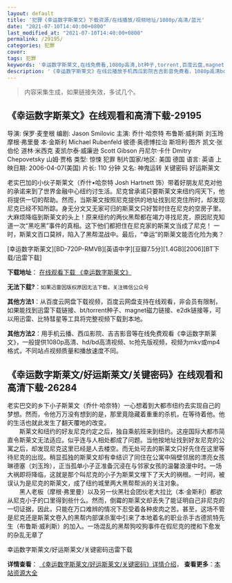```yaml
---
layout: default
title: '犯罪《幸运数字斯莱文》下载资源/在线播放/视频地址/1080p/高清/蓝光'
date: "2021-07-10T14:40:00+0800"
last_modified_at: "2021-07-10T14:40:00+0800"
permalink: /29195/
categories: 犯罪
cover:
tags: 犯罪
keywords: '幸运数字斯莱文,在线免费看,1080p高清,bt种子,torrent,百度云盘,magnet,磁力链,迅雷下载资源'
description: '《幸运数字斯莱文》在线云播放手机西瓜影院吉吉影音免费看，1080p高清bd/hd未删减完整版和tc抢先枪版，mkv/mp4格式，附带bt/torrent种子、magnet/磁力链、百度云盘、网盘资源迅雷下载链接'
---
```


>内容采集生成，如果链接失效，多试几个。


## 《幸运数字斯莱文》在线观看和高清下载-29195

导演: 保罗·麦奎根 编剧: Jason Smilovic 主演: 乔什·哈奈特 布鲁斯·威利斯 刘玉玲 摩根·弗里曼 本·金斯利 Michael Rubenfeld 彼德·奥德博拉治 斯坦利·图齐 凯文·张伯伦 道林·米西克 麦凯尔泰·威廉逊 Scott Gibson 丹尼尔·卡什 Dmitry Chepovetsky 山姆·贾格 类型: 惊悚 犯罪 制片国家/地区: 美国 德国 语言: 英语 上映日期: 2006-04-07(美国) 片长: 110 分钟 又名: 神鬼运转 关键密码 好运斯莱文

老实巴加的小伙子斯莱文（乔什•哈奈特 Josh Hartnett 饰）带着好朋友尼克对他的承诺来到了世界金融中心纽约讨生活。尼克曾承诺只要斯莱文来纽约闯天下，他将提供一切的帮助。然而，当斯莱文按照尼克提供的地址找到尼克住所时，却发现尼克已经不知所踪。身无分文又无家可归的斯莱文只好暂时住在尼克的空房子里。大麻烦降临到斯莱文的头上！原来纽约的两伙黑帮都在竭力寻找尼克，原因尼克知道一次“黑吃黑”事件的真相。这下他们都把住在尼克家的斯莱文当成了尼克！ 一时，斯莱文百口莫辨，陷入了黑帮混战中。最后，“幸运”的斯莱文能否化险为夷？


[幸运数字斯莱文][BD-720P-RMVB][英语中字][豆瓣7.5分][1.4GB][2006][BT下载/迅雷下载]

**下载地址**： [在线观看下载 《幸运数字斯莱文》](https://www.btdx8.com/torrent/lucky_number_slevin_2006.html) 


**无法下载?**：`如果迅雷因版权原因无法下载，关注微信公众号 `

**其他方法1**：从百度云网盘下载视频，百度云网盘支持在线观看，非会员有限制，如果能找到迅雷下载链接、bt/torrent种子、magnet磁力链接、e2dk链接等，可以用迅雷、比特彗星等工具将完整视频下载到本地。

**其他方法2**：用手机云播、西瓜影院、吉吉影音等在线免费观看《幸运数字斯莱文》，一般提供1080p高清、hd/bd高清视频、tc抢先版视频，视频为mkv或mp4格式，不同站点视频质量和播放速度不同。


## 《幸运数字斯莱文/好运斯莱文/关键密码》在线观看和高清下载-26284

老实巴交的乡下小子斯莱文（乔什·哈奈特）一心想着到大都市纽约去实现自己的梦想。然而，令他万万没有想到的是，那里竟隐藏着重重的杀机，在等待着他。他的生活也就此发生了翻天覆地的改变。<br />　　斯莱文和纽约的好友尼克约定之后，独自乘航班来到纽约。这座国际大都市简直令斯莱文无法适应。似乎连与人相处都成了问题。当他按地址找到好友尼克的公寓之后，却发现尼克这里已经是人去楼空。而无处可去的斯莱文只好先住在这里等待尼克的出现。稍显孤独的斯莱文却有幸结识了同住在公寓中隔壁邻居的漂亮女孩琳德塞（刘玉玲），正当孤单小子正准备沉浸在与邻家女孩的温馨浪漫中时。一场大祸即将降临，这就是那个叫尼克的小子为斯莱文埋下了天大的祸根。一时间，被误认为是尼克的斯莱文，成了纽约城里两大黑帮帮派的关注对象。<br />　　黑人老板（摩根&middot;弗里曼）以及另一伙黑社会团伙老大拉比（本·金斯利）都欲从尼克小子的口里得到些什么。然而，倒霉的斯莱文却丢失了能证明自己非尼克的一切证据，因此，只能在万口难辨的情况下忍受着各种皮肉之苦。甚至，这场不管是尼克还是斯莱文卷入的黑帮内部谋杀案中引来了本地着名的职业杀手古德凯特先生（布鲁斯&middot;威利斯）的加入。一场混乱的黑帮狗咬狗事件在假尼克的搅和下愈发的杂乱无章了</p>


幸运数字斯莱文/好运斯莱文/关键密码迅雷下载

**详情查看**： [《幸运数字斯莱文/好运斯莱文/关键密码》详情介绍](/movie/26284/)， **查看更多**：[本站资源大全](/movie/t/all/)


